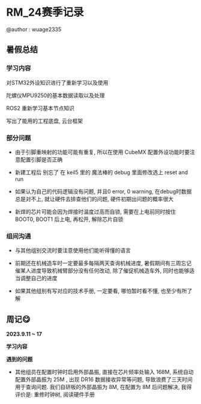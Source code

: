 # RM_24赛季记录

@author : wuage2335



## 暑假总结

### 学习内容

对STM32外设知识进行了重新学习以及使用

陀螺仪MPU9250的基本数据读取以及处理

ROS2 重新学习基本节点知识

写出了能用的工程底盘, 云台框架

### 部分问题

* 由于引脚重映射的功能可能有重复, 所以在使用 CubeMX 配置外设功能时要注意配置引脚是否正确

+ 新建工程后 别忘了 在 keil5 里的 魔法棒的 debug 里面修改选上 reset and run

+ 如果认为自己的代码逻辑没有问题, 并且0 error, 0 warning, 在debug时数据总是对不上,  就让硬件去排查他们的问题, 硬件初期出问题的概率很大

+ 新焊的芯片可能会因为焊接时温度过高而自锁, 需要在上电前同时按住 BOOT0, BOOT1 后上电, 再松开, 解除芯片自锁

### 组间沟通

+ 与其他组别交流时要注意使用他们能听得懂的语言

+ 前期还在机械造车时一定要最多每隔两天查询机械进度, 暑假期间有三周忘记催某人进度导致机械臂部分没有任何改动,  除了催促机械造车外, 同时也能够适当调整自己的进度

+ 如果其他组别有写对应的技术手册, 一定要看, 哪怕暂时看不懂, 也至少有所了解



## 周记😋

**2023.9.11 ~ 17**

**学习内容**



**遇到的问题**



+ 其他组员在配置时钟时启用外部晶振, 直接在芯片频率处输入 168M, 系统自动配置外部晶振为 25M , 出现 DR16 数据接收异常等问题, 导致浪费了三天时间用于查询问题. 我们自研板的外部晶振为 8M, 在配置为 8M 后问题解决, 我得评价是: 重修时钟树, 阅读硬件手册














































